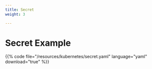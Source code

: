 ```yaml
---
title: Secret
weight: 3

---
```


# Secret Example

{{% code file="/resources/kubernetes/secret.yaml" language="yaml" download="true" %}}